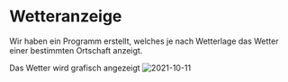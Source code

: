 # Wetteranzeige

Wir haben ein Programm erstellt, welches je nach Wetterlage das Wetter einer bestimmten Ortschaft anzeigt.

Das Wetter wird grafisch angezeigt
![2021-10-11](https://user-images.githubusercontent.com/89902538/136807593-71a2b96e-f4b9-47e6-87f7-7523554ceaed.png)
